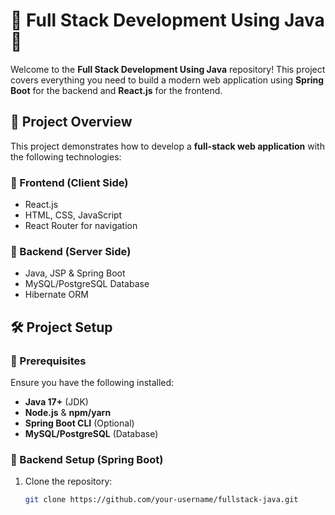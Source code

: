 # 📌 Full Stack Development Using Java 🚀

Welcome to the **Full Stack Development Using Java** repository! This project covers everything you need to build a modern web application using **Spring Boot** for the backend and **React.js** for the frontend.

## 📂 Project Overview
This project demonstrates how to develop a **full-stack web application** with the following technologies:

### 🔹 Frontend (Client Side)
- React.js
- HTML, CSS, JavaScript
- React Router for navigation

### 🔹 Backend (Server Side)
- Java, JSP & Spring Boot
- MySQL/PostgreSQL Database
- Hibernate ORM


## 🛠 Project Setup

### 🔹 Prerequisites
Ensure you have the following installed:
- **Java 17+** (JDK)
- **Node.js** & **npm/yarn**
- **Spring Boot CLI** (Optional)
- **MySQL/PostgreSQL** (Database)


### 🔹 Backend Setup (Spring Boot)
1. Clone the repository:
   ```bash
   git clone https://github.com/your-username/fullstack-java.git
